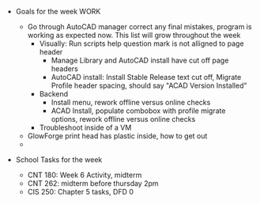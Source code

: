 - Goals for the week WORK
	- Go through AutoCAD manager correct any final mistakes, program is working as expected now. This list will grow throughout the week
		- Visually: Run scripts help question mark is not alligned to page header
			- Manage Library and AutoCAD install have cut off page headers
			- AutoCAD install: Install Stable Release text cut off, Migrate Profile header spacing, should say "ACAD Version Installed"
		- Backend
			- Install menu, rework offline versus online checks
			- ACAD Install, populate combobox with profile migrate options, rework offline versus online checks
		- Troubleshoot inside of a VM
	- GlowForge print head has plastic inside, how to get out
	- 




- School Tasks for the week
	- CNT 180: Week 6 Activity, midterm
	- CNT 262: midterm before thursday 2pm
	- CIS 250: Chapter 5 tasks, DFD 0